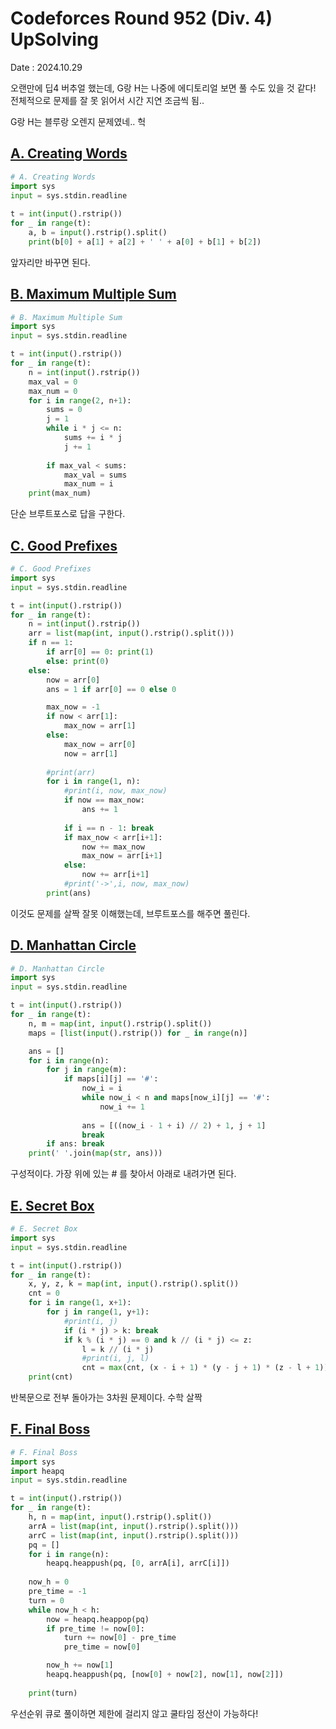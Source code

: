# Codeforces Round 952 (Div. 4) UpSolving
Date : 2024.10.29

오랜만에 딥4 버추얼 했는데, G랑 H는 나중에 에디토리얼 보면 풀 수도 있을 것 같다! 전체적으로 문제를 잘 못 읽어서 시간 지연 조금씩 됨..

G랑 H는 블루랑 오렌지 문제였네.. 헉

## [A. Creating Words](https://codeforces.com/contest/1985/problem/A)
```py
# A. Creating Words
import sys
input = sys.stdin.readline
 
t = int(input().rstrip())
for _ in range(t):
    a, b = input().rstrip().split()
    print(b[0] + a[1] + a[2] + ' ' + a[0] + b[1] + b[2])
```

앞자리만 바꾸면 된다.

## [B. Maximum Multiple Sum](https://codeforces.com/contest/1985/problem/B)
```py
# B. Maximum Multiple Sum
import sys
input = sys.stdin.readline

t = int(input().rstrip())
for _ in range(t):
    n = int(input().rstrip())
    max_val = 0
    max_num = 0
    for i in range(2, n+1):
        sums = 0
        j = 1
        while i * j <= n:
            sums += i * j
            j += 1
        
        if max_val < sums:
            max_val = sums
            max_num = i
    print(max_num)
```

단순 브루트포스로 답을 구한다.

## [C. Good Prefixes](https://codeforces.com/contest/1985/problem/C)
```py
# C. Good Prefixes
import sys
input = sys.stdin.readline

t = int(input().rstrip())
for _ in range(t):
    n = int(input().rstrip())
    arr = list(map(int, input().rstrip().split()))
    if n == 1:
        if arr[0] == 0: print(1)
        else: print(0)
    else:
        now = arr[0]
        ans = 1 if arr[0] == 0 else 0

        max_now = -1
        if now < arr[1]:
            max_now = arr[1]
        else:
            max_now = arr[0]
            now = arr[1]
        
        #print(arr)
        for i in range(1, n):
            #print(i, now, max_now)
            if now == max_now:
                ans += 1
            
            if i == n - 1: break
            if max_now < arr[i+1]:
                now += max_now
                max_now = arr[i+1]
            else:
                now += arr[i+1]
            #print('->',i, now, max_now)
        print(ans)
```

이것도 문제를 살짝 잘못 이해했는데, 브루트포스를 해주면 풀린다.

## [D. Manhattan Circle](https://codeforces.com/contest/1985/problem/D)
```py
# D. Manhattan Circle
import sys
input = sys.stdin.readline

t = int(input().rstrip())
for _ in range(t):
    n, m = map(int, input().rstrip().split())
    maps = [list(input().rstrip()) for _ in range(n)]

    ans = []
    for i in range(n):
        for j in range(m):
            if maps[i][j] == '#':
                now_i = i
                while now_i < n and maps[now_i][j] == '#':
                    now_i += 1
                
                ans = [((now_i - 1 + i) // 2) + 1, j + 1]
                break
        if ans: break
    print(' '.join(map(str, ans)))
```

구성적이다. 가장 위에 있는 # 를 찾아서 아래로 내려가면 된다.

## [E. Secret Box](https://codeforces.com/contest/1985/problem/E)
```py
# E. Secret Box
import sys
input = sys.stdin.readline

t = int(input().rstrip())
for _ in range(t):
    x, y, z, k = map(int, input().rstrip().split())
    cnt = 0
    for i in range(1, x+1):
        for j in range(1, y+1):
            #print(i, j)
            if (i * j) > k: break
            if k % (i * j) == 0 and k // (i * j) <= z:
                l = k // (i * j)
                #print(i, j, l)
                cnt = max(cnt, (x - i + 1) * (y - j + 1) * (z - l + 1))
    print(cnt)
```

반복문으로 전부 돌아가는 3차원 문제이다. 수학 살짝

## [F. Final Boss](https://codeforces.com/contest/1985/problem/F)
```py
# F. Final Boss
import sys
import heapq
input = sys.stdin.readline

t = int(input().rstrip())
for _ in range(t):
    h, n = map(int, input().rstrip().split())
    arrA = list(map(int, input().rstrip().split()))
    arrC = list(map(int, input().rstrip().split()))
    pq = []
    for i in range(n):
        heapq.heappush(pq, [0, arrA[i], arrC[i]])
    
    now_h = 0
    pre_time = -1
    turn = 0
    while now_h < h:
        now = heapq.heappop(pq)
        if pre_time != now[0]: 
            turn += now[0] - pre_time
            pre_time = now[0]

        now_h += now[1]
        heapq.heappush(pq, [now[0] + now[2], now[1], now[2]])
    
    print(turn)
```

우선순위 큐로 풀이하면 제한에 걸리지 않고 쿨타임 정산이 가능하다!
